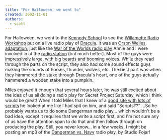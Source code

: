 ```yaml
---
title: "For Halloween, we went to"
created: 2002-11-01
authors: 
  - scott
---
```


For Halloween, we went to the [Kennedy School](http://www.mcmenamins.com/Kennedy/) to see the [Willamette Radio Workshop](http://www.radiowork.com/) put on a live radio play of [Dracula](http://www.radiowork.com/dracularprinter.html). It was an [Orson Welles adaptation](http://www.unknown.nu/mercury/), just like the [War of the Worlds radio play](http://www.genericradio.com/waroftheworlds.htm) Annie and I were involved in at the [radio station](http://www.881theburg.com/) (but much better). Most of the guys were [impressively large, with big beards and booming voices](http://www.radiowork.com/who.html). While they read through the parts on the script, they also had some sound effects guys making the sounds of horses, thunder, wolves, etc. The best part was when they hammered the stake through Dracula's heart, one of the guys actually hammered a wooden stake into a pumpkin.  
  
Miles enjoyed it enough that several hours later, he was still excited about the idea of us all doing a radio play for Secret Project Saturday, which I think would be great! When I told Miles that I knew of a [good site with lots of scripts](http://www.simplyscripts.com/radio2.html) he looked at me like I had spit on him, and said "Scripts??" ...So he probably wants us to do some Dangerman radio play... which wouldn't be a bad idea, except it requires that we write a script first, and I'm not sure any of us have the attention span to do that and then follow through on producing the play. Still, you never know... in a few weeks, I might be posting an mp3 of the [Dangerman vs. Navy](http://isometric.sixsided.org/_/dangerman_vs_the_navy/) radio play, by Studio Fojar!
